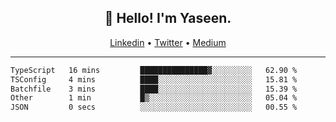 <h2 align="center">👋 Hello! I'm Yaseen.</h2>
<p align="center">
  <a href="https://www.linkedin.com/in/yaseenkc/">Linkedin</a> •
  <a href="https://twitter.com/yaseeenkc">Twitter</a> •
  <a href="https://medium.com/@yaseen-kc">Medium</a>
</p>


<!--- 🔭 I’m currently working at []() as an  -->
<!--- - 💬 Ask me about **Javascript, React and Git** -->
<!--- - 📫 How to reach me: [@kc.yaseen](https://instagram.com/kc.yaseen) on Instagram -->
<!--- - ⚡ Fun fact: Big Fan of the :zap: emoji -->

-------

<!--START_SECTION:waka-->

```txt
TypeScript   16 mins         ███████████████▓░░░░░░░░░   62.90 %
TSConfig     4 mins          ████░░░░░░░░░░░░░░░░░░░░░   15.81 %
Batchfile    3 mins          ████░░░░░░░░░░░░░░░░░░░░░   15.39 %
Other        1 min           █▒░░░░░░░░░░░░░░░░░░░░░░░   05.04 %
JSON         0 secs          ░░░░░░░░░░░░░░░░░░░░░░░░░   00.55 %
```

<!--END_SECTION:waka-->
